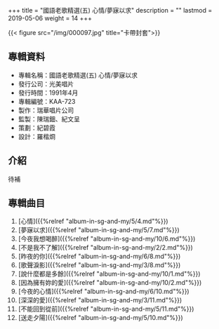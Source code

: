 +++
title = "國語老歌精選(五) 心情/夢寐以求"
description = ""
lastmod = 2019-05-06
weight = 14
+++

{{< figure src="/img/000097.jpg" title="卡帶封套">}}


## 專輯資料

* 專輯名稱：國語老歌精選(五) 心情/夢寐以求
* 發行公司：光美唱片
* 發行時間：1991年4月
* 專輯編號：KAA-723
* 製作：瑞華唱片公司
* 監製：陳瑞鈿、紀文呈
* 策劃：紀碧霞
* 設計：羅楷烱

## 介紹

待補

## 專輯曲目

1. [心情]({{%relref "album-in-sg-and-my/5/4.md"%}}) 
2. [夢寐以求]({{%relref "album-in-sg-and-my/5/7.md"%}}) 
3. [今夜我想喝醉]({{%relref "album-in-sg-and-my/10/6.md"%}}) 
4. [不是我不了解]({{%relref "album-in-sg-and-my/2/2.md"%}}) 
5. [昨夜的你]({{%relref "album-in-sg-and-my/6/8.md"%}}) 
6. [歌聲淚影]({{%relref "album-in-sg-and-my/3/8.md"%}}) 
7. [說什麼都是多餘]({{%relref "album-in-sg-and-my/10/1.md"%}}) 
8. [因為擁有妳的愛]({{%relref "album-in-sg-and-my/10/2.md"%}}) 
9. [今夜的心情]({{%relref "album-in-sg-and-my/6/10.md"%}}) 
10. [深深的愛]({{%relref "album-in-sg-and-my/3/11.md"%}}) 
11. [不能回到從前]({{%relref "album-in-sg-and-my/5/11.md"%}}) 
12. [送走夕陽]({{%relref "album-in-sg-and-my/5/10.md"%}}) 
<br/>
<br/>